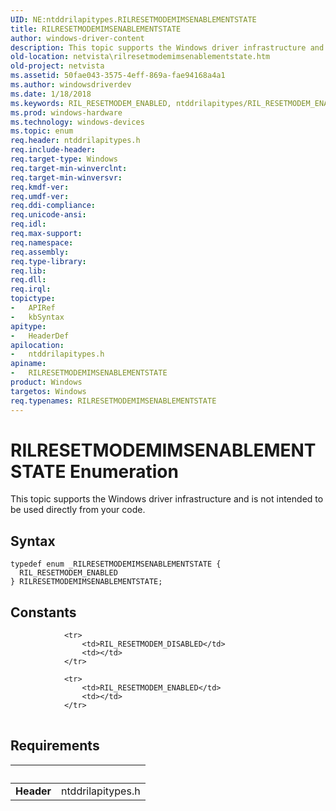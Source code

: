 ```yaml
---
UID: NE:ntddrilapitypes.RILRESETMODEMIMSENABLEMENTSTATE
title: RILRESETMODEMIMSENABLEMENTSTATE
author: windows-driver-content
description: This topic supports the Windows driver infrastructure and is not intended to be used directly from your code.
old-location: netvista\rilresetmodemimsenablementstate.htm
old-project: netvista
ms.assetid: 50fae043-3575-4eff-869a-fae94168a4a1
ms.author: windowsdriverdev
ms.date: 1/18/2018
ms.keywords: RIL_RESETMODEM_ENABLED, ntddrilapitypes/RIL_RESETMODEM_ENABLED, RILRESETMODEMIMSENABLEMENTSTATE enumeration [Network Drivers Starting with Windows Vista], ntddrilapitypes/RILRESETMODEMIMSENABLEMENTSTATE, RILRESETMODEMIMSENABLEMENTSTATE, netvista.rilresetmodemimsenablementstate
ms.prod: windows-hardware
ms.technology: windows-devices
ms.topic: enum
req.header: ntddrilapitypes.h
req.include-header: 
req.target-type: Windows
req.target-min-winverclnt: 
req.target-min-winversvr: 
req.kmdf-ver: 
req.umdf-ver: 
req.ddi-compliance: 
req.unicode-ansi: 
req.idl: 
req.max-support: 
req.namespace: 
req.assembly: 
req.type-library: 
req.lib: 
req.dll: 
req.irql: 
topictype:
-	APIRef
-	kbSyntax
apitype:
-	HeaderDef
apilocation:
-	ntddrilapitypes.h
apiname:
-	RILRESETMODEMIMSENABLEMENTSTATE
product: Windows
targetos: Windows
req.typenames: RILRESETMODEMIMSENABLEMENTSTATE
---
```


# RILRESETMODEMIMSENABLEMENTSTATE Enumeration
This topic supports the Windows driver infrastructure and is not intended to be used directly from your code.

## Syntax
````
typedef enum _RILRESETMODEMIMSENABLEMENTSTATE { 
  RIL_RESETMODEM_ENABLED
} RILRESETMODEMIMSENABLEMENTSTATE;
````

## Constants

<table>
            
                <tr>
                    <td>RIL_RESETMODEM_DISABLED</td>
                    <td></td>
                </tr>
            
                <tr>
                    <td>RIL_RESETMODEM_ENABLED</td>
                    <td></td>
                </tr>
</table>


## Requirements
| &nbsp; | &nbsp; |
| ---- |:---- |
| **Header** | ntddrilapitypes.h |